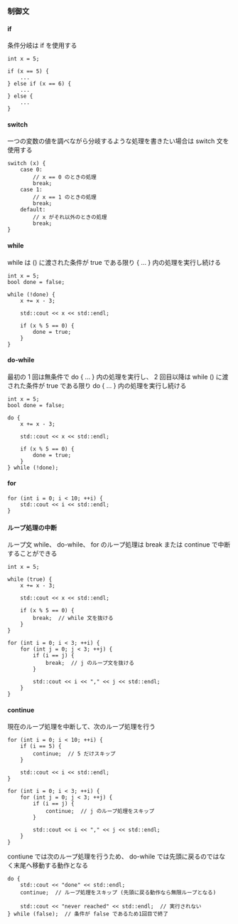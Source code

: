 ### 制御文

#### if

条件分岐は if を使用する

```
int x = 5;

if (x == 5) {
    ...
} else if (x == 6) {
    ...
} else {
    ...
}
```

#### switch

一つの変数の値を調べながら分岐するような処理を書きたい場合は switch 文を使用する

```
switch (x) {
    case 0:
        // x == 0 のときの処理
        break;
    case 1:
        // x == 1 のときの処理
        break;
    default:
        // x がそれ以外のときの処理
        break;
}
```

#### while

while は () に渡された条件が true である限り { ... } 内の処理を実行し続ける

```
int x = 5;
bool done = false;

while (!done) {
    x += x - 3;

    std::cout << x << std::endl;

    if (x % 5 == 0) {
        done = true;
    }
}
```

#### do-while

最初の 1 回は無条件で do { ... } 内の処理を実行し、 2 回目以降は while () に渡された条件が true である限り do { ... } 内の処理を実行し続ける

```
int x = 5;
bool done = false;

do {
    x += x - 3;

    std::cout << x << std::endl;

    if (x % 5 == 0) {
        done = true;
    }
} while (!done);
```

#### for

```
for (int i = 0; i < 10; ++i) {
    std::cout << i << std::endl;
}
```

#### ループ処理の中断

ループ文 while、 do-while、 for のループ処理は break または continue で中断することができる

```
int x = 5;

while (true) {
    x += x - 3;

    std::cout << x << std::endl;

    if (x % 5 == 0) {
        break;  // while 文を抜ける
    }
}
```

```
for (int i = 0; i < 3; ++i) {
    for (int j = 0; j < 3; ++j) {
        if (i == j) {
            break;  // j のループ文を抜ける
        }

        std::cout << i << "," << j << std::endl;
    }
}
```

#### continue

現在のループ処理を中断して、次のループ処理を行う

```
for (int i = 0; i < 10; ++i) {
    if (i == 5) {
        continue;  // 5 だけスキップ
    }

    std::cout << i << std::endl;
}
```

```
for (int i = 0; i < 3; ++i) {
    for (int j = 0; j < 3; ++j) {
        if (i == j) {
            continue;  // j のループ処理をスキップ
        }

        std::cout << i << "," << j << std::endl;
    }
}
```

contiune では次のループ処理を行うため、 do-while では先頭に戻るのではなく末尾へ移動する動作となる

```
do {
    std::cout << "done" << std::endl;
    continue;  // ループ処理をスキップ (先頭に戻る動作なら無限ループとなる)

    std::cout << "never reached" << std::endl;  // 実行されない
} while (false);  // 条件が false であるため1回目で終了
```
